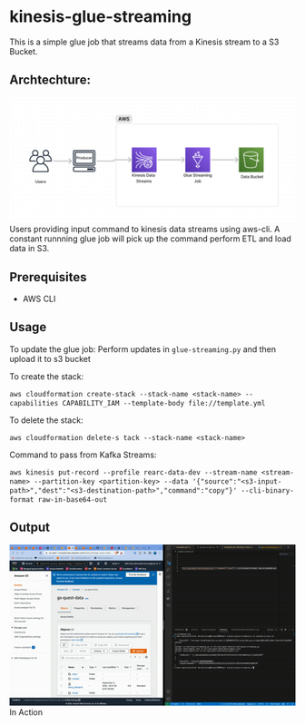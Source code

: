 # kinesis-glue-streaming

This is a simple glue job that streams data from a Kinesis stream to a S3 Bucket.

## Archtechture:
![alt text](info/image.png)
Users providing input command to kinesis data streams using aws-cli. A constant runnning glue job will pick up the command perform ETL and load data in S3.

## Prerequisites
- AWS CLI

## Usage

To update the glue job:
Perform updates in `glue-streaming.py` and then upload it to s3 bucket

To create the stack:
```
aws cloudformation create-stack --stack-name <stack-name> --capabilities CAPABILITY_IAM --template-body file://template.yml
```

To delete the stack:
```
aws cloudformation delete-s tack --stack-name <stack-name>
```

Command to pass from Kafka Streams:
```
aws kinesis put-record --profile rearc-data-dev --stream-name <stream-name> --partition-key <partition-key> --data '{"source":"<s3-input-path>","dest":"<s3-destination-path>","command":"copy"}' --cli-binary-format raw-in-base64-out
```

## Output
![alt text](info/output.gif)
In Action